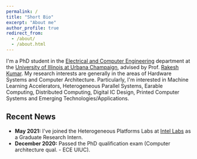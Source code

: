 ```yaml
---
permalink: /
title: "Short Bio"
excerpt: "About me"
author_profile: true
redirect_from: 
  - /about/
  - /about.html
---
```


I'm a PhD student in the [Electrical and Computer Engineering](https://ece.illinois.edu/) 
department at the [University of Illinois at Urbana Champaign](https://illinois.edu/), 
advised by Prof. [Rakesh Kumar](https://passat.crhc.illinois.edu/). 
My research interests are generally in the areas of Hardware Systems and Computer 
Architecture. Particularly, I'm interested in Machine Learning Accelerators, 
Heterogeneous Parallel Systems, Earable Computing, 
Distributed Computing, Digital IC Design, Printed Computer Systems 
and Emerging Technologies/Applications.

## Recent News

* **May 2021:** I've joined the Heterogeneous Platforms Labs at [Intel Labs](https://www.intel.com/content/www/us/en/research/overview.html) as a Graduate Research Intern. 
* **December 2020:** Passed the PhD qualification exam (Computer architecture qual. - ECE UIUC). 

